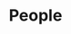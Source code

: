 ---
layout: team
title: People
background: /assets/theme/images/landing/people.png
#description: Who we are
permalink: /people/
---